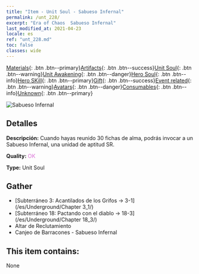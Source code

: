 ```yaml
---
title: "Item - Unit Soul - Sabueso Infernal"
permalink: /unt_228/
excerpt: "Era of Chaos  Sabueso Infernal"
last_modified_at: 2021-04-23
locale: es
ref: "unt_228.md"
toc: false
classes: wide
---
```

 [Materials](/ItemsES/){: .btn .btn--primary}[Artifacts](/ItemsES/Artifacts/){: .btn .btn--success}[Unit Soul](/ItemsES/UnitSoul/){: .btn .btn--warning}[Unit Awakening](/ItemsES/UnitAwakening/){: .btn .btn--danger}[Hero Soul](/ItemsES/HeroSoul/){: .btn .btn--info}[Hero SKill](/ItemsES/HeroSkill/){: .btn .btn--primary}[Gift](/ItemsES/Gift/){: .btn .btn--success}[Event related](/ItemsES/Events/){: .btn .btn--warning}[Avatars](/ItemsES/Avatars/){: .btn .btn--danger}[Consumables](/ItemsES/Consumables/){: .btn .btn--info}[Unknown](/ItemsES/Unknown/){: .btn .btn--primary}

 ![Sabueso Infernal](/images/u/ti_santouquan.jpg)

## Detalles
 **Descripción:** Cuando hayas reunido 30 fichas de alma, podrás invocar a un Sabueso Infernal, una unidad de aptitud SR.

 **Quality:** <span style="color: #DA70D6">OK</span>

 **Type:** Unit Soul

## Gather

*    [Subterráneo 3: Acantilados de los Grifos -> 3-1](/es/Underground/Chapter 3_1/) 
*    [Subterráneo 18: Pactando con el diablo -> 18-3](/es/Underground/Chapter 18_3/) 
*    Altar de Reclutamiento 
*    Canjeo de Barracones - Sabueso Infernal 

## This item contains:

  None

